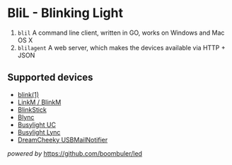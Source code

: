 # BliL - Blinking Light

1. ```blil``` A command line client, written in GO, works on Windows and Mac OS X
2. ```blilagent``` A web server, which makes the devices available via HTTP + JSON

## Supported devices

* [blink(1)](http://blink1.thingm.com/)
* [LinkM / BlinkM](http://thingm.com/products/linkm/)
* [BlinkStick](http://www.blinkstick.com/)
* [Blync](http://www.blynclight.com/)
* [Busylight UC](http://www.busylight.com/busylight-uc.html)
* [Busylight Lync](http://www.busylight.com/busylight-lync.html)
* [DreamCheeky USBMailNotifier](http://www.dreamcheeky.com/webmail-notifier)

_powered by_ https://github.com/boombuler/led
